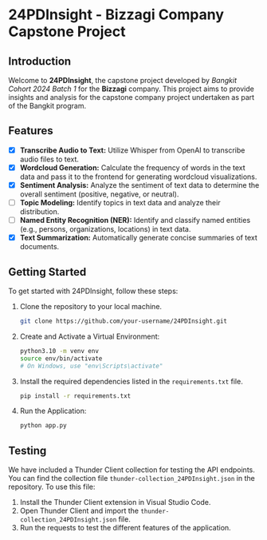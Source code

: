 # 24PDInsight - Bizzagi Company Capstone Project

## Introduction
Welcome to **24PDInsight**, the capstone project developed by *Bangkit Cohort 2024 Batch 1* for the **Bizzagi** company. This project aims to provide insights and analysis for the capstone company project undertaken as part of the Bangkit program. 

## Features
- [x] **Transcribe Audio to Text:** Utilize Whisper from OpenAI to transcribe audio files to text.
- [x] **Wordcloud Generation:** Calculate the frequency of words in the text data and pass it to the frontend for generating wordcloud visualizations.
- [x] **Sentiment Analysis:** Analyze the sentiment of text data to determine the overall sentiment (positive, negative, or neutral).
- [ ] **Topic Modeling:** Identify topics in text data and analyze their distribution.
- [ ] **Named Entity Recognition (NER):** Identify and classify named entities (e.g., persons, organizations, locations) in text data.
- [x] **Text Summarization:** Automatically generate concise summaries of text documents.

## Getting Started
To get started with 24PDInsight, follow these steps:

1. Clone the repository to your local machine.
    ```bash
    git clone https://github.com/your-username/24PDInsight.git
    ```

2. Create and Activate a Virtual Environment:
    ```bash
    python3.10 -m venv env 
    source env/bin/activate  
    # On Windows, use "env\Scripts\activate"
    ```

3. Install the required dependencies listed in the `requirements.txt` file.
    ```bash
    pip install -r requirements.txt
    ```

4. Run the Application:
    ```bash
    python app.py
    ```
## Testing
We have included a Thunder Client collection for testing the API endpoints. You can find the collection file `thunder-collection_24PDInsight.json` in the repository. To use this file:

1. Install the Thunder Client extension in Visual Studio Code.
2. Open Thunder Client and import the `thunder-collection_24PDInsight.json` file.
3. Run the requests to test the different features of the application.